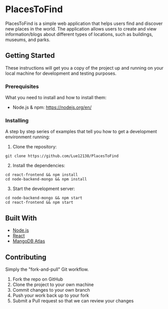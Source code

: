 # PlacesToFind

PlacesToFind is a simple web application that helps users find and discover new places in the world. The application allows users to create and view information/blogs about different types of locations, such as buildings, museums, and parks.

## Getting Started

These instructions will get you a copy of the project up and running on your local machine for development and testing purposes.

### Prerequisites

What you need to install and how to install them:

- Node.js & npm: https://nodejs.org/en/

### Installing

A step by step series of examples that tell you how to get a development environment running:

1. Clone the repository:
```
git clone https://github.com/Lue12138/PlacesToFind
```
2. Install the dependencies:
```
cd react-frontend && npm install
cd node-backend-mongo && npm install
```
3. Start the development server:
```
cd node-backend-mongo && npm start
cd react-frontend && npm start
```
## Built With
- [Node.js](https://nodejs.org)
- [React](https://reactjs.org)
- [MangoDB Atlas](https://www.mongodb.com/atlas)

## Contributing
Simply the "fork-and-pull" Git workflow.

1. Fork the repo on GitHub
2. Clone the project to your own machine
3. Commit changes to your own branch
4. Push your work back up to your fork
5. Submit a Pull request so that we can review your changes
